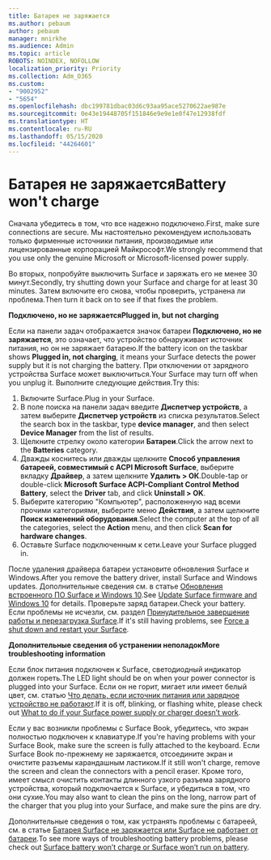```yaml
---
title: Батарея не заряжается
ms.author: pebaum
author: pebaum
manager: mnirkhe
ms.audience: Admin
ms.topic: article
ROBOTS: NOINDEX, NOFOLLOW
localization_priority: Priority
ms.collection: Adm_O365
ms.custom:
- "9002952"
- "5654"
ms.openlocfilehash: dbc199781dbac03d6c93aa95ace5270622ae987e
ms.sourcegitcommit: 0e43e19448705f151846e9e9e1e0f47e12938fdf
ms.translationtype: HT
ms.contentlocale: ru-RU
ms.lasthandoff: 05/15/2020
ms.locfileid: "44264601"
---
```

# <a name="battery-wont-charge"></a><span data-ttu-id="7af97-102">Батарея не заряжается</span><span class="sxs-lookup"><span data-stu-id="7af97-102">Battery won't charge</span></span>

<span data-ttu-id="7af97-103">Сначала убедитесь в том, что все надежно подключено.</span><span class="sxs-lookup"><span data-stu-id="7af97-103">First, make sure connections are secure.</span></span> <span data-ttu-id="7af97-104">Мы настоятельно рекомендуем использовать только фирменные источники питания, производимые или лицензированные корпорацией Майкрософт.</span><span class="sxs-lookup"><span data-stu-id="7af97-104">We strongly recommend that you use only the genuine Microsoft or Microsoft-licensed power supply.</span></span>

<span data-ttu-id="7af97-105">Во вторых, попробуйте выключить Surface и заряжать его не менее 30 минут.</span><span class="sxs-lookup"><span data-stu-id="7af97-105">Secondly, try shutting down your Surface and charge for at least 30 minutes.</span></span> <span data-ttu-id="7af97-106">Затем включите его снова, чтобы проверить, устранена ли проблема.</span><span class="sxs-lookup"><span data-stu-id="7af97-106">Then turn it back on to see if that fixes the problem.</span></span>

<span data-ttu-id="7af97-107">**Подключено, но не заряжается**</span><span class="sxs-lookup"><span data-stu-id="7af97-107">**Plugged in, but not charging**</span></span>

<span data-ttu-id="7af97-108">Если на панели задач отображается значок батареи **Подключено, но не заряжается**, это означает, что устройство обнаруживает источник питания, но он не заряжает батарею.</span><span class="sxs-lookup"><span data-stu-id="7af97-108">If the battery icon on the taskbar shows **Plugged in, not charging**, it means your Surface detects the power supply but it is not charging the battery.</span></span> <span data-ttu-id="7af97-109">При отключении от зарядного устройства Surface может выключиться.</span><span class="sxs-lookup"><span data-stu-id="7af97-109">Your Surface may turn off when you unplug it.</span></span> <span data-ttu-id="7af97-110">Выполните следующие действия.</span><span class="sxs-lookup"><span data-stu-id="7af97-110">Try this:</span></span>

1. <span data-ttu-id="7af97-111">Включите Surface.</span><span class="sxs-lookup"><span data-stu-id="7af97-111">Plug in your Surface.</span></span>
2. <span data-ttu-id="7af97-112">В поле поиска на панели задач введите **Диспетчер устройств**, а затем выберите **Диспетчер устройств** из списка результатов.</span><span class="sxs-lookup"><span data-stu-id="7af97-112">Select the search box in the taskbar, type **device manager**, and then select **Device Manager** from the list of results.</span></span>
3. <span data-ttu-id="7af97-113">Щелкните стрелку около категории **Батареи**.</span><span class="sxs-lookup"><span data-stu-id="7af97-113">Click the arrow next to the **Batteries** category.</span></span>
4. <span data-ttu-id="7af97-114">Дважды коснитесь или дважды щелкните **Способ управления батареей, совместимый с ACPI Microsoft Surface**, выберите вкладку **Драйвер**, а затем щелкните **Удалить > ОК**.</span><span class="sxs-lookup"><span data-stu-id="7af97-114">Double-tap or double-click **Microsoft Surface ACPI-Compliant Control Method Battery**, select the **Driver** tab, and click **Uninstall > OK**.</span></span>
5. <span data-ttu-id="7af97-115">Выберите категорию "Компьютер", расположенную над всеми прочими категориями, выберите меню **Действия**, а затем щелкните **Поиск изменений оборудования**.</span><span class="sxs-lookup"><span data-stu-id="7af97-115">Select the computer at the top of all the categories, select the **Action** menu, and then click **Scan for hardware changes**.</span></span>
6. <span data-ttu-id="7af97-116">Оставьте Surface подключенным к сети.</span><span class="sxs-lookup"><span data-stu-id="7af97-116">Leave your Surface plugged in.</span></span>

<span data-ttu-id="7af97-117">После удаления драйвера батареи установите обновления Surface и Windows.</span><span class="sxs-lookup"><span data-stu-id="7af97-117">After you remove the battery driver, install Surface and Windows updates.</span></span> <span data-ttu-id="7af97-118">Дополнительные сведения см. в статье [Обновления встроенного ПО Surface и Windows 10](https://support.microsoft.com/help/4023505).</span><span class="sxs-lookup"><span data-stu-id="7af97-118">See [Update Surface firmware and Windows 10](https://support.microsoft.com/help/4023505) for details.</span></span> <span data-ttu-id="7af97-119">Проверьте заряд батареи.</span><span class="sxs-lookup"><span data-stu-id="7af97-119">Check your battery.</span></span> <span data-ttu-id="7af97-120">Если проблемы не исчезли, см. раздел [Принудительное завершение работы и перезагрузка Surface](https://support.microsoft.com/help/4036280/surface-force-a-shut-down-and-restart-your-surface).</span><span class="sxs-lookup"><span data-stu-id="7af97-120">If it's still having problems, see [Force a shut down and restart your Surface](https://support.microsoft.com/help/4036280/surface-force-a-shut-down-and-restart-your-surface).</span></span>

<span data-ttu-id="7af97-121">**Дополнительные сведения об устранении неполадок**</span><span class="sxs-lookup"><span data-stu-id="7af97-121">**More troubleshooting information**</span></span>

<span data-ttu-id="7af97-122">Если блок питания подключен к Surface, светодиодный индикатор должен гореть.</span><span class="sxs-lookup"><span data-stu-id="7af97-122">The LED light should be on when your power connector is plugged into your Surface.</span></span> <span data-ttu-id="7af97-123">Если он не горит, мигает или имеет белый цвет, см. статью [Что делать, если источник питания или зарядное устройство не работают](https://support.microsoft.com/help/4484763/surface-fix-issues-with-your-power-supply).</span><span class="sxs-lookup"><span data-stu-id="7af97-123">If it is off, blinking, or flashing white, please check out [What to do if your Surface power supply or charger doesn’t work](https://support.microsoft.com/help/4484763/surface-fix-issues-with-your-power-supply).</span></span> 

<span data-ttu-id="7af97-124">Если у вас возникли проблемы с Surface Book, убедитесь, что экран полностью подключен к клавиатуре.</span><span class="sxs-lookup"><span data-stu-id="7af97-124">If you're having problems with your Surface Book, make sure the screen is fully attached to the keyboard.</span></span> <span data-ttu-id="7af97-125">Если Surface Book по-прежнему не заряжается, отсоедините экран и очистите разъемы карандашным ластиком.</span><span class="sxs-lookup"><span data-stu-id="7af97-125">If it still won't charge, remove the screen and clean the connectors with a pencil eraser.</span></span> <span data-ttu-id="7af97-126">Кроме того, имеет смысл очистить контакты длинного узкого разъема зарядного устройства, который подключается к Surface, и убедиться в том, что они сухие.</span><span class="sxs-lookup"><span data-stu-id="7af97-126">You may also want to clean the pins on the long, narrow part of the charger that you plug into your Surface, and make sure the pins are dry.</span></span>

<span data-ttu-id="7af97-127">Дополнительные сведения о том, как устранять проблемы с батареей, см. в статье [Батарея Surface не заряжается или Surface не работает от батареи](https://support.microsoft.com/help/4023536/surface-surface-battery-wont-charge).</span><span class="sxs-lookup"><span data-stu-id="7af97-127">To see more ways of troubleshooting battery problems, please check out [Surface battery won’t charge or Surface won’t run on battery](https://support.microsoft.com/help/4023536/surface-surface-battery-wont-charge).</span></span>
